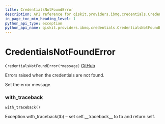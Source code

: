 ```yaml
---
title: CredentialsNotFoundError
description: API reference for qiskit.providers.ibmq.credentials.CredentialsNotFoundError
in_page_toc_min_heading_level: 1
python_api_type: exception
python_api_name: qiskit.providers.ibmq.credentials.CredentialsNotFoundError
---
```


# CredentialsNotFoundError

<span id="qiskit.providers.ibmq.credentials.CredentialsNotFoundError" />

`CredentialsNotFoundError(*message)` [GitHub](https://github.com/qiskit/qiskit-ibmq-provider/tree/stable/0.7/qiskit/providers/ibmq/credentials/exceptions.py "view source code")

Errors raised when the credentials are not found.

Set the error message.

### with\_traceback

<span id="qiskit.providers.ibmq.credentials.CredentialsNotFoundError.with_traceback" />

`with_traceback()`

Exception.with\_traceback(tb) – set self.\_\_traceback\_\_ to tb and return self.

